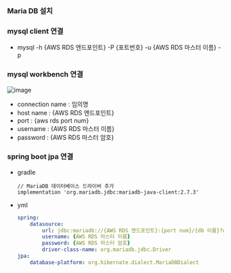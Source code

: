 ### Maria DB 설치

### mysql client 연결
- mysql -h {AWS RDS 엔드포인트} -P {포트번호} -u {AWS RDS 마스터 이름} -p

### mysql workbench 연결
![image](https://github.com/hso8706/TIL-SAF/assets/103169947/6f33bdf9-10d0-46af-8773-1942883173d5)
- connection name : 임의명
- host name : {AWS RDS 엔드포인트}
- port : {aws rds port num}
- username : {AWS RDS 마스터 이름}
- password : {AWS RDS 마스터 암호}

### spring boot jpa 연결
- gradle
    ```
    // MariaDB 데이터베이스 드라이버 추가
    implementation 'org.mariadb.jdbc:mariadb-java-client:2.7.3'
    ```
- yml
    ```yml
    spring:
        datasource:
            url: jdbc:mariadb://{AWS RDS 엔드포인트}:{port num}/{db 이름}?useSSL=false&characterEncoding=UTF-8&serverTimezone=UTC
            username: {AWS RDS 마스터 이름}
            password: {AWS RDS 마스터 암호}
            driver-class-name: org.mariadb.jdbc.Driver
    jpa:
        database-platform: org.hibernate.dialect.MariaDBDialect
    ```